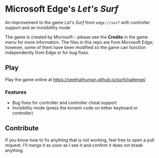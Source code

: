 # Microsoft Edge's *Let's Surf*
An improvement to the game *Let's Surf* from ``edge://surf`` with controller support and an invisibillity mode

The game is created by Microsoft – please see the **Credits** in the game menu for more information. The files in this repo are from Microsoft Edge; however, some of them have been modified so the game can function independently from Edge or for bug fixes.

## Play
Play the game online at https://seethathuman.github.io/surfchallenge/

### Features
- Bug fixes for controller and controller cheat support
- Invisibility mode (press the konami code on either keyboard or controller)
  
## Contribute
If you know how to fix anything that is not working, feel free to open a pull request. I'll merge it as soon as I see it and confirm it does not break anything.
